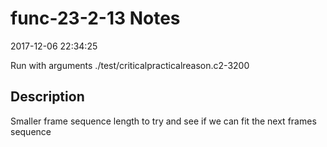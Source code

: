 # func-23-2-13 Notes

2017-12-06 22:34:25

Run with arguments ./test/criticalpracticalreason.c2-3200 

## Description

Smaller frame sequence length to try and see if we can fit the next frames sequence
